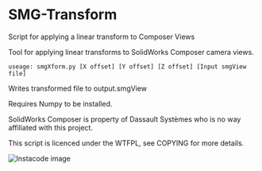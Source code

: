 # SMG-Transform
Script for applying a linear transform to Composer Views

Tool for applying linear transforms to SolidWorks Composer camera views.

`useage: smgXform.py [X offset] [Y offset] [Z offset] [Input smgView file]`

Writes transformed file to output.smgView

Requires Numpy to be installed.

SolidWorks Composer is property of Dassault Systèmes who is no way affiliated with this project.

This script is licenced under the WTFPL, see COPYING for more details.

![Instacode image](http://instaco.de/stream/110710)
